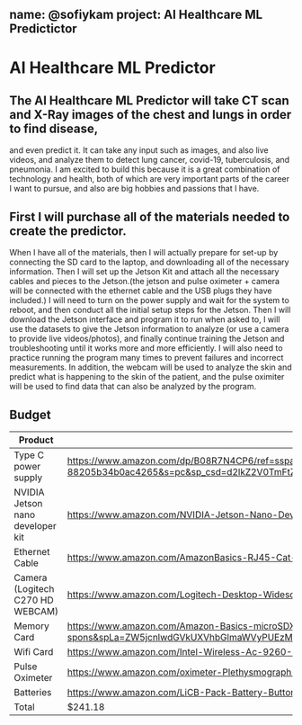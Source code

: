 name: @sofiykam
project: AI Healthcare ML Predictictor
---

# AI Healthcare ML Predictor

## The AI Healthcare ML Predictor will take CT scan and X-Ray images of the chest and lungs in order to find disease, 
and even predict it. It can take any input such as images, and also live videos, and analyze them to detect lung cancer, 
covid-19, tuberculosis, and pneumonia. I am excited to build this because it is a great combination of technology and health, 
both of which are very important parts of the career I want to pursue, and also are big hobbies and passions that I have. 


## First I will purchase all of the materials needed to create the predictor. 
When I have all of the materials, then I will actually prepare for set-up by connecting the SD card to the laptop, 
and downloading all of the necessary information. Then I will set up the Jetson Kit and attach all the necessary 
cables and pieces to the Jetson.(the jetson and pulse oximeter + camera will be connected with the ethernet cable and the USB plugs they have included.)
I will need to turn on the power supply and wait for the system to reboot, and then conduct 
all the initial setup steps for the Jetson. Then I will download the Jetson interface and program it to run when asked to, 
I will use the datasets to give the Jetson information to analyze (or use a camera to provide live videos/photos), 
and finally continue training the Jetson and troubleshooting until it works more and more efficiently. I will 
also need to practice running the program many times to prevent failures and incorrect measurements. In addition, the webcam 
will be used to analyze the skin and predict what is happening to the skin of the patient, 
and the pulse oximiter will be used to find data that can also be analyzed by the program. 

## Budget

| Product         | Supplier/Link                         | Cost   |
| --------------- | ------------------------------------- | ------ |
| Type C power supply   | https://www.amazon.com/dp/B08R7N4CP6/ref=sspa_dk_detail_3psc=1&pd_rd_i=B08R7N4CP6&pd_rd_w=MF4j6&contentid=amzn1.sym.dd2c6db76626-466d-bf04-9570e69a7df0&pf_rd_p=dd2c6db7-6626-466d-bf04-9570e69a7df0&pf_rd_r=N1XSQFM38F0KSV7X9CQ7&pd_rd_wg=x2yBP&pd_rd_r=27a3942d-ac16-4539-88205b34b0ac4265&s=pc&sp_csd=d2lkZ2V0TmFtZT1zcF9kZXRhaWxfdGhlbWF0aWM&spLa=ZW5jcnlwdGVkUXVhbGlmaWVyPUEyRjNTN1pENDc1UDRJJmVuY3J5cHRlZElkPUEwMTA3OTA5MjJOQ01QRUNTQk45RyZlbmNyeXB0ZWRBZElkPUEwMjg0MjM4MVY3TjJMNlA4V1NIQSZ3aWRnZXROYW1lPXNwX2RldGFpbF90aGVtYXRpYyZhY3Rpb249Y2xpY2tSZWRpcmVjdCZkb05vdExvZ0NsaWNrPXRydWU | $8.59  |
| NVIDIA Jetson nano developer kit | https://www.amazon.com/NVIDIA-Jetson-Nano-Developer-945-13450-0000-100/dp/B084DSDDLT/ref=sr_1_2crid=35M189S5Q9LT3&keywords=nvidia+jetson+nano+developer+kit+2gb&qid=1672350344&sprefix=nvidia+jetson+nano+developer+kit+2gb%2Caps%2C133&sr=8-2  | $149.00 |
| Ethernet Cable |https://www.amazon.com/AmazonBasics-RJ45-Cat-6-Ethernet-Patch-Cable-25-Feet-7-6-Meters/dp/B00N2VIWPY/ref=sr_1_3?crid=3G4N4R2JV0HAO&keywords=ethernet%2Bcable&qid=1672351370&sprefix=ethernet%2Bcable%2Caps%2C109&sr=8-3&th=1| $6.50|
| Camera (Logitech C270 HD WEBCAM) | https://www.amazon.com/Logitech-Desktop-Widescreen-Calling-Recording/dp/B004FHO5Y6/ref=sr_1_1?crid=29DTQJIO6B0YV&keywords=Camera%2B(Logitech%2BC270%2BHD%2BWEBCAM)&qid=1672351499&sprefix=camera%2Blogitech%2Bc270%2Bhd%2Bwebcam%2B%2Caps%2C103&sr=8-1&th=1| $24.99|
| Memory Card | https://www.amazon.com/Amazon-Basics-microSDXC-Memory-Adapter/dp/B08TJRVWV1/ref=sr_1_1_sspa?crid=FUSLKI6K20T7&keywords=memory%2Bcard&qid=1672351539&sprefix=memory%2Bcard%2Caps%2C113&sr=8-1-spons&spLa=ZW5jcnlwdGVkUXVhbGlmaWVyPUEzM1lOMklNUUxVRTBaJmVuY3J5cHRlZElkPUEwMjY2NDQxNFlBSU5VWllRQVhJJmVuY3J5cHRlZEFkSWQ9QTA2Njg3NDYzM1dDMk5KQ0QyMEJZJndpZGdldE5hbWU9c3BfYXRmJmFjdGlvbj1jbGlja1JlZGlyZWN0JmRvTm90TG9nQ2xpY2s9dHJ1ZQ&th=1| $13.77|
|Wifi Card| https://www.amazon.com/Intel-Wireless-Ac-9260-2230-Gigabit/dp/B079QH5KW1/ref=sr_1_3?crid=2A4SQN5GIWXPM&keywords=wifi+card+intel+9260&qid=1672425982&sprefix=wifi+card+intel+9260%2Caps%2C125&sr=8-3| $13.35|
|Pulse Oximeter| https://www.amazon.com/oximeter-Plethysmograph-Perfusion-portable-included/dp/B09XBC9MN3/ref=sr_1_24?keywords=pulse+oximeter+finger&qid=1672426825&sr=8-24| $19.99|
|Batteries| https://www.amazon.com/LiCB-Pack-Battery-Button-Batteries/dp/B085TBTNMC/ref=sr_1_5?crid=2XYF461OJBIUV&keywords=batteries&qid=1672427096&refinements=p_36%3A-600&rnid=386636011&sprefix=batterie%2Caps%2C121&sr=8-5&th=1| $4.99|
| Total | $241.18 |
